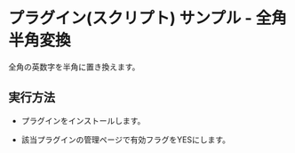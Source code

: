# プラグイン(スクリプト) サンプル - 全角半角変換
全角の英数字を半角に置き換えます。

## 実行方法
- プラグインをインストールします。

- 該当プラグインの管理ページで有効フラグをYESにします。
